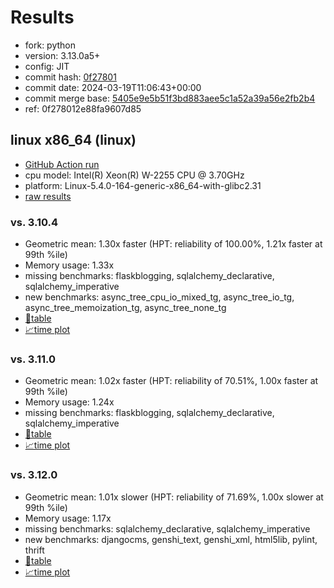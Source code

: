 # Results

- fork: python
- version: 3.13.0a5+
- config: JIT
- commit hash: [0f27801](https://github.com/python/cpython/commit/0f27801)
- commit date: 2024-03-19T11:06:43+00:00
- commit merge base: [5405e9e5b51f3bd883aee5c1a52a39a56e2fb2b4](https://github.com/python/cpython/commit/5405e9e5b51f3bd883aee5c1a52a39a56e2fb2b4)
- ref: 0f278012e88fa9607d85

## linux x86_64 (linux)

- [GitHub Action run](https://github.com/faster-cpython/benchmarking/actions/runs/8361751801)
- cpu model: Intel(R) Xeon(R) W-2255 CPU @ 3.70GHz
- platform: Linux-5.4.0-164-generic-x86_64-with-glibc2.31
- [raw results](bm-20240319-linux-x86_64-python-0f278012e88fa9607d85-3.13.0a5%2B-0f27801.json)

### vs. 3.10.4

- Geometric mean: 1.30x faster (HPT: reliability of 100.00%, 1.21x faster at 99th %ile)
- Memory usage: 1.33x
- missing benchmarks: flaskblogging, sqlalchemy_declarative, sqlalchemy_imperative
- new benchmarks: async_tree_cpu_io_mixed_tg, async_tree_io_tg, async_tree_memoization_tg, async_tree_none_tg
- [📄table](bm-20240319-linux-x86_64-python-0f278012e88fa9607d85-3.13.0a5%2B-0f27801-vs-3.10.4.md)
- [📈time plot](bm-20240319-linux-x86_64-python-0f278012e88fa9607d85-3.13.0a5%2B-0f27801-vs-3.10.4.png)

### vs. 3.11.0

- Geometric mean: 1.02x faster (HPT: reliability of 70.51%, 1.00x faster at 99th %ile)
- Memory usage: 1.24x
- missing benchmarks: flaskblogging, sqlalchemy_declarative, sqlalchemy_imperative
- [📄table](bm-20240319-linux-x86_64-python-0f278012e88fa9607d85-3.13.0a5%2B-0f27801-vs-3.11.0.md)
- [📈time plot](bm-20240319-linux-x86_64-python-0f278012e88fa9607d85-3.13.0a5%2B-0f27801-vs-3.11.0.png)

### vs. 3.12.0

- Geometric mean: 1.01x slower (HPT: reliability of 71.69%, 1.00x slower at 99th %ile)
- Memory usage: 1.17x
- missing benchmarks: sqlalchemy_declarative, sqlalchemy_imperative
- new benchmarks: djangocms, genshi_text, genshi_xml, html5lib, pylint, thrift
- [📄table](bm-20240319-linux-x86_64-python-0f278012e88fa9607d85-3.13.0a5%2B-0f27801-vs-3.12.0.md)
- [📈time plot](bm-20240319-linux-x86_64-python-0f278012e88fa9607d85-3.13.0a5%2B-0f27801-vs-3.12.0.png)

